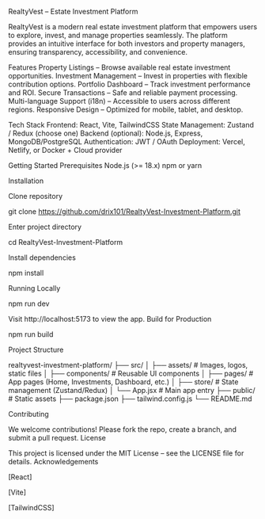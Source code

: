 RealtyVest – Estate Investment Platform



RealtyVest is a modern real estate investment platform that empowers users to explore, invest, and manage properties seamlessly. The platform provides an intuitive interface for both investors and property managers, ensuring transparency, accessibility, and convenience.



Features Property Listings – Browse available real estate investment opportunities. Investment Management – Invest in properties with flexible contribution options. Portfolio Dashboard – Track investment performance and ROI. Secure Transactions – Safe and reliable payment processing. Multi-language Support (i18n) – Accessible to users across different regions. Responsive Design – Optimized for mobile, tablet, and desktop.



Tech Stack Frontend: React, Vite, TailwindCSS State Management: Zustand / Redux (choose one) Backend (optional): Node.js, Express, MongoDB/PostgreSQL Authentication: JWT / OAuth Deployment: Vercel, Netlify, or Docker + Cloud provider



Getting Started Prerequisites Node.js (>= 18.x) npm or yarn



Installation

Clone repository



git clone https://github.com/drix101/RealtyVest-Investment-Platform.git

Enter project directory



cd RealtyVest-Investment-Platform

Install dependencies



npm install



Running Locally



npm run dev



Visit http://localhost:5173 to view the app. Build for Production



npm run build



Project Structure



realtyvest-investment-platform/ ├── src/ │ ├── assets/ # Images, logos, static files │ ├── components/ # Reusable UI components │ ├── pages/ # App pages (Home, Investments, Dashboard, etc.) │ ├── store/ # State management (Zustand/Redux) │ └── App.jsx # Main app entry ├── public/ # Static assets ├── package.json ├── tailwind.config.js └── README.md



Contributing



We welcome contributions! Please fork the repo, create a branch, and submit a pull request. License



This project is licensed under the MIT License – see the LICENSE file for details. Acknowledgements



\[React]

\[Vite]

\[TailwindCSS]

